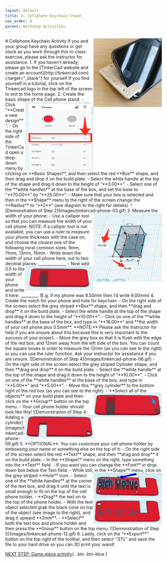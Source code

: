 ```yaml
---
layout: default
title: 3- Cellphone Keychain Stand
nav_order: 4
parent: Workshop Activities
---
```

<img src="images/tinkercad-phone-01.png" style="float:right;width:220px;height:220px;" alt="visual representation of keychain stand">
# Cellphone Keychain Activity 
If you and your group have any questions or get stuck as you work through this in-class exercise, please ask the instructor for assistance.  
1. If you haven’t already, please go to the [TinkerCad website and create an account](http://tinkercad.com){:target="_blank"} for yourself  If you find yourself in a tutorial, click on the Tinkercad logo in the top left of the screen to exit to the home page.
2. Create the basic shape of the Cell phone stand:
<img src="images/tinkercad-phone-02.png" style="float:right;width:220px;height:220px;">
    - Click “**Create new design**”.
    - On the right side of the TinkerCad open a drop-down menu by clicking on **Basic Shapes**, and then select the red **Box** shape, and then drag and drop it on the build plate. 
    - Select the white handle at the top of the shape and drag it down to the height of “**3.00**”.
    - Select one of the **white handles** at the base of the box, and set the base to “**70.00**” by “**25.00**”.
    - Make sure that your box is selected and then in the **Shape** menu to the right of the screen change the **Radius** to “**2**” (see diagram to the right for details).
![Demonstration of Step 2](images/tinkercad-phone-03.gif)
3. Measure the width of your phone:
<img src="images/tinkercad-phone-04.png" style="float:right;width:220px;height:220px;">
    - Use a calliper tool so that you can measure the width of your cell phone. NOTE: If a calliper tool is not available, you can use a ruler to measure your phone thickness with the case on, and choose the closest one of the following most common sizes: 9mm, 11mm, 13mm, 15mm
    - Write down the width of your cell phone here, out to two decimal places: ______________
 <img src="images/tinkercad-phone-05.png" style="float:right;width:220px;">
    - Now add 0.5 to the width of your phone and write it here: _________ (E.g. if my phone was 8.50mm then I’d write 9.00mm)
4. Create the notch for your phone and hole for keychain:
    - On the right side of the screen select the grey striped **Box** shape, and then **drag and drop** it on the build plate. 
    - Select the white handle at the top of the shape and drag it down to the height of “**10.00**”.
    - Click on one of the **white handles** at the base of the box, and type in “**16.00**” and **the width of your cell phone plus 0.5mm**. **NOTE:** Please ask the instructor for help if you are unsure about this because this is very important to the success of your project.
    - Move the grey box so that it is flush with the edge of the red box, and 12mm away from the left side of the box. You can count the square boxes in order to measure the 12mm (as you can see to the right) or you can use the ruler function. Ask your instructor for assistance if you are unsure.
  ![Demonstration of Step 4](images/tinkercad-phone-06.gif) 
    - On the right side of the screen select the grey striped Cylinder shape, and then **drag and drop** it on the build plate. 
    - Select the **white handle** at the top of the shape and drag it down to the height of “**10.00**”.
    - Click on one of the **white handles** at the base of the box, and type in “**5.00**” and “**5.00**”. 
    - Move this **grey cylinder** to the bottom right of the red box (as you can see to the right).
     <img src="images/tinkercad-phone-07.png" style="float:right;width:220px;">
    - **Select all of the objects** on your build plate and then click on the **Group** button on the top menu.
    - Your cell phone holder should look like this!
    <img src="images/tinkercad-phone-08.png" style="float:right;width:220px;">
     ![Demonstration of Step 4: Adding a cylinder](images/tinkercad-phone-09.gif) 
5. **OPTIONAL**: You can customize your cell phone holder by embossing your name or something else on the top of it:
    - On the right side of the screen select the red **Text** shape, and then **drag and drop** it on the build plate. 
    - In the **Shape** menu on the right, type something into the **Text** field. 
    - If you want you can change the **Font** in drop down box below the Text field.
    - While still, in the **Shape** menu, click on the grey striped **Hole** icon.
    <img src="images/tinkercad-phone-10.png" style="float:right;width:220px;">
    - Select one of the **white handles** at the corner of the text box, and drag it until the text is small enough to fit on the top of the cell phone holder. 
    - **Drag** the text on to the top of the phone holder.
    <img src="images/tinkercad-phone-11.png" style="float:right;width:220px;">
    - With the text object selected grab the black cone on top of the object (see image to the right), and drag it upward **2mm**.
    - **Select** both the text box and phone holder and then press the **Group** button on the top menu.
 ![Demonstration of Step 5](images/tinkercad-phone-12.gif) 
6. Lastly, click on the “**Export**” button on the top right of the toolbar, and then select “.STL” and save the file to your hard drive so you can 3D print your wand!

[NEXT STEP: Game piece activity](game-activity.html){: .btn .btn-blue }
